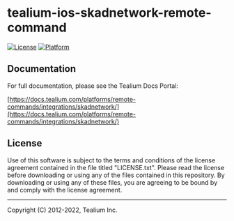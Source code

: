 # tealium-ios-skadnetwork-remote-command

[![License](https://img.shields.io/badge/license-Proprietary-blue.svg?style=flat
           )](https://github.com/Tealium/tealium-swift/blob/master/LICENSE.txt)
[![Platform](https://img.shields.io/badge/platform-iOS-lightgrey.svg?style=flat
             )](https://developer.apple.com/resources/)



## Documentation
For full documentation, please see the Tealium Docs Portal: 

[https://docs.tealium.com/platforms/remote-commands/integrations/skadnetwork/](https://docs.tealium.com/platforms/remote-commands/integrations/skadnetwork/)

## License

Use of this software is subject to the terms and conditions of the license agreement contained in the file 
titled "LICENSE.txt".  Please read the license before downloading or using any of the files contained in this 
repository. By downloading or using any of these files, you are agreeing to be bound by and comply with the 
license agreement.

 
---
Copyright (C) 2012-2022, Tealium Inc.

